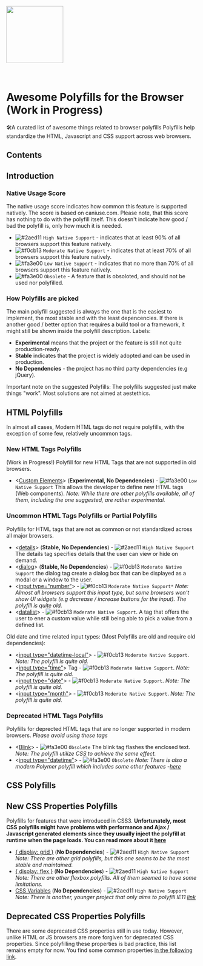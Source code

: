   <br>
    <img width="150" height="150" src="https://i.imgur.com/HCClYwF.png" />
  <br>
  <br>
  <br>
</p>

# Awesome Polyfills for the Browser (Work in Progress)
🛠️A curated list of awesome things related to browser polyfills
Polyfills help standardize the HTML, Javascript and CSS support across web browsers. 

## Contents
## Introduction
### Native Usage Score
The native usage score indicates how common this feature is supported natively. The score is based on caniuse.com. Please note, that this score has nothing to do with the polyfill itself. This doesn't indicate how good / bad the polyfill is, only how much it is needed. 
- ![#2aed11](https://placehold.it/12/2aed11/000000?text=+) `High Native Support` - indicates that at least 90% of all browsers support this feature natively.
- ![#f0cb13](https://placehold.it/12/f0cb13/000000?text=+) `Moderate Native Support` - indicates that at least 70% of all browsers support this feature natively.
- ![#fa3e00](https://placehold.it/12/fa3e00/000000?text=+) `Low Native Support` - indicates that no more than 70% of all browsers support this feature natively.
- ![#fa3e00](https://placehold.it/12/fa3e00/000000?text=+) `Obsolete` - A feature that is obsoloted, and should not be used nor polyfilled.

### How Polyfills are picked
The main polyfill suggested is always the one that is the easiest to implement, the most stable and with the least depencencies. If there is another good / better option that requires a build tool or a framework, it might still be shown inside the polyfill description.
Labels:
- **Experimental** means that the project or the feature is still not quite production-ready.
- **Stable** indicates that the project is widely adopted and can be used in production.
- **No Dependencies** - the project has no third party dependencies (e.g jQuery).

Important note on the suggested Polyfills: The polyfills suggested just make things "work". Most solutions are not aimed at aestethics.

## HTML Polyfills
In almost all cases, Modern HTML tags do not require polyfills, with the exception of some few, relatively uncommon tags.

### New HTML Tags Polyfills
(Work in Progress!)
Polyfill for new HTML Tags that are not supported in old browsers. 
- <[Custom Elements](https://github.com/webcomponents/polyfills/tree/master/packages/webcomponentsjs)> (**Experimental, No Dependencies**) - ![#fa3e00](https://placehold.it/12/fa3e00/000000?text=+) `Low Native Support` This allows the developer to define new HTML tags (Web components). *Note: While there are other polyfills available, all of them, including the one suggested, are rather experimental.*

### Uncommon HTML Tags Polyfills or Partial Polyfills
Polyfills for HTML tags that are not as common or not standardized across all major browsers.

 - <[details](https://github.com/rstacruz/details-polyfill)> (**Stable, No Dependencies**) - ![#2aed11](https://placehold.it/12/2aed11/000000?text=+) `High Native Support` The details tag specifies details that the user can view or hide on demand. 
 - <[dialog](https://github.com/rstacruz/details-polyfill)> (**Stable, No Dependencies**) - ![#f0cb13](https://placehold.it/12/f0cb13/000000?text=+) `Moderate Native Support` the dialog tag create a dialog box that can be displayed as a modal or a window to the user.
 - <[input type="number"](https://github.com/jonstipe/number-polyfill)> - ![#f0cb13](https://placehold.it/12/f0cb13/000000?text=+) `Moderate Native Support*` *Note: Almost all browsers support this input type, but some browsers won't show UI widgets (e.g decrease / increase buttons for the input). The polyfill is quite old.*
  - <[datalist](https://github.com/mfranzke/datalist-polyfill)> - ![#f0cb13](https://placehold.it/12/f0cb13/000000?text=+) `Moderate Native Support`. A tag that offers the user to ener a custom value while still being able to pick a value from a defined list.

Old date and time related input types: (Most Polyfills are old and require old dependencies):
  - <[input type="datetime-local"](https://github.com/jonstipe/datetime-local-polyfill)> - ![#f0cb13](https://placehold.it/12/f0cb13/000000?text=+) `Moderate Native Support`. *Note: The polyfill is quite old.*
   - <[input type="time"](https://github.com/jonstipe/time-polyfill)> Tag - ![#f0cb13](https://placehold.it/12/f0cb13/000000?text=+) `Moderate Native Support`. *Note: The polyfill is quite old.*
   - <[input type="date"](https://github.com/liorwohl/html5-simple-date-input-polyfill)> - ![#f0cb13](https://placehold.it/12/f0cb13/000000?text=+) `Moderate Native Support`. *Note: The polyfill is quite old.*
   - <[input type="month"](https://github.com/jonstipe/month-polyfill)> - ![#f0cb13](https://placehold.it/12/f0cb13/000000?text=+) `Moderate Native Support`. *Note: The polyfill is quite old.*
 
### Deprecated HTML Tags Polyfills
Polyfills for deprected HTML tags that are no longer supported in modern browsers. 
*Please avoid using these tags*

 - <[Blink](https://github.com/contra/blink-polyfill)> - ![#fa3e00](https://placehold.it/12/fa3e00/000000?text=+) `Obsolete` The blink tag flashes the enclosed text. *Note: The polyfill utilize CSS to achieve the same effect.*
  - <[input type="datetime"](https://github.com/jonstipe/datetime-polyfill)> - ![#fa3e00](https://placehold.it/12/fa3e00/000000?text=+) `Obsolete` *Note: There is also a modern Polymer polyfill which includes some other features -[here](https://github.com/fooloomanzoo/datetime-picker)*

## CSS Polyfills

## New CSS Properties Polyfills
Polyfills for features that were introduced in CSS3. 
**Unfortunately, most CSS polyfills might have problems with performance and Ajax / Javascript generated elements since they usually inject the polyfill at runtime when the page loads. You can read more about it [here](https://philipwalton.com/articles/the-dark-side-of-polyfilling-css/)**

 - [{ display: grid }](https://github.com/FremyCompany/css-grid-polyfill/) (**No Dependencies**) - ![#2aed11](https://placehold.it/12/2aed11/000000?text=+) `High Native Support` *Note: There are other grid polyfills, but this one seems to be the most stable and maintained.*
 - [{ display: flex }](https://github.com/jonathantneal/flexibility) (**No Dependencies**) - ![#2aed11](https://placehold.it/12/2aed11/000000?text=+) `High Native Support` *Note: There are other flexbox polyfills. All of them seemed to have some limitations.*
  - [CSS Variables](https://github.com/aaronbarker/css-variables-polyfill) (**No Dependencies**) - ![#2aed11](https://placehold.it/12/2aed11/000000?text=+) `High Native Support` *Note: There is another, younger project that only aims to polyfill IE11 [link](https://github.com/nuxodin/ie11CustomProperties)*

## Deprecated CSS Properties Polyfills
There are some deprecated CSS properties still in use today. However, unlike HTML or JS browsers are more forgiven for deprecated CSS properties. Since polyfilling these properties is bad practice, this list remains empty for now. You find some common properties [in the following link](https://css-tricks.com/list-of-depreciated-elements-still-in-widespread-use/).


